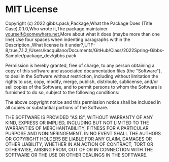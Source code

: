 # MIT License

Copyright (c) 2022 gibbs.pack,Package,What the Package Does (Title Case),0.1.0,Who wrote it,The package maintainer <yourself@somewhere.net>,More about what it does (maybe more than one line)
Use four spaces when indenting paragraphs within the Description.,What license is it under?,UTF-8,true,7.1.2,/Users/kacquilano/Documents/GitHub/Class/2022Spring-Gibbs-Sampler/package_dev/gibbs.pack

Permission is hereby granted, free of charge, to any person obtaining a copy
of this software and associated documentation files (the "Software"), to deal
in the Software without restriction, including without limitation the rights
to use, copy, modify, merge, publish, distribute, sublicense, and/or sell
copies of the Software, and to permit persons to whom the Software is
furnished to do so, subject to the following conditions:

The above copyright notice and this permission notice shall be included in all
copies or substantial portions of the Software.

THE SOFTWARE IS PROVIDED "AS IS", WITHOUT WARRANTY OF ANY KIND, EXPRESS OR
IMPLIED, INCLUDING BUT NOT LIMITED TO THE WARRANTIES OF MERCHANTABILITY,
FITNESS FOR A PARTICULAR PURPOSE AND NONINFRINGEMENT. IN NO EVENT SHALL THE
AUTHORS OR COPYRIGHT HOLDERS BE LIABLE FOR ANY CLAIM, DAMAGES OR OTHER
LIABILITY, WHETHER IN AN ACTION OF CONTRACT, TORT OR OTHERWISE, ARISING FROM,
OUT OF OR IN CONNECTION WITH THE SOFTWARE OR THE USE OR OTHER DEALINGS IN THE
SOFTWARE.
